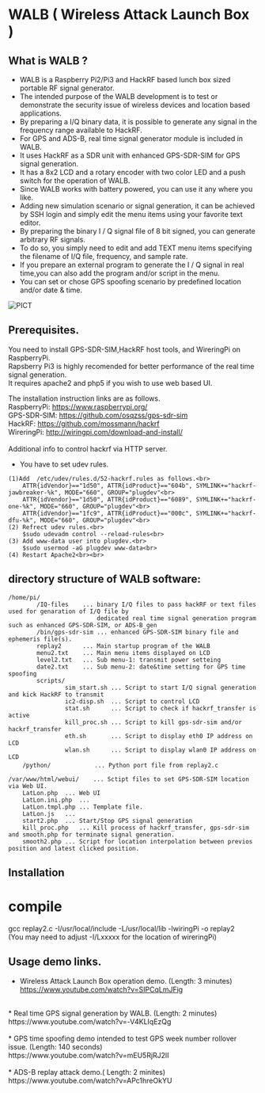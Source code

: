 # WALB ( Wireless Attack Launch Box ) 
## What is WALB ?
* WALB is a Raspberry Pi2/Pi3 and HackRF based lunch box sized portable RF signal generator.
* The intended purpose of the WALB development is to test or demonstrate the security issue of wireless devices and location based applications.
* By preparing a I/Q binary data, it is possible to generate any signal in the frequency range available to HackRF.
* For GPS and ADS-B, real time signal generator module is included in WALB.
* It uses HackRF as a SDR unit with enhanced GPS-SDR-SIM for GPS signal generation.
* It has a 8x2 LCD and a rotary encoder with two color LED and a push switch for the operation of WALB.
* Since WALB works with battery powered, you can use it any where you like.
* Adding new simulation scenario or signal generation, it can be achieved by SSH login and simply edit the menu items using your favorite text editor. 
* By preparing the binary I / Q signal file of 8 bit signed, you can generate arbitrary RF signals.
* To do so, you simply need to edit and add TEXT menu items specifying the filename of I/Q file, frequency, and sample rate.
* If you prepare an external program to generate the I / Q signal in real time,you can also add the program and/or script in the menu. 
* You can set or chose GPS spoofing scenario by predefined location and/or date & time.

![PICT](https://github.com/crecentmoon/WALB/blob/master/images/WALB.png)

## Prerequisites. 
You need to install GPS-SDR-SIM,HackRF host tools, and WireringPi on RaspberryPi.<br>
Rapsberry Pi3 is highly recomended for better performance of the real time signal generation.<br>
It requires apache2 and php5 if you wish to use web based UI.<br>

The installation instruction links are as follows.<br> 
RaspberryPi:
https://www.raspberrypi.org/<br>
GPS-SDR-SIM: 
https://github.com/osqzss/gps-sdr-sim<br>
HackRF:
https://github.com/mossmann/hackrf<br>
WireringPi:
http://wiringpi.com/download-and-install/
<br><br>
Additional info to control hackrf via HTTP server.<br>
* You have to set udev rules.<br>
```
(1)Add  /etc/udev/rules.d/52-hackrf.rules as follows.<br>
	ATTR{idVendor}=="1d50", ATTR{idProduct}=="604b", SYMLINK+="hackrf-jawbreaker-%k", MODE="660", GROUP="plugdev"<br>
	ATTR{idVendor}=="1d50", ATTR{idProduct}=="6089", SYMLINK+="hackrf-one-%k", MODE="660", GROUP="plugdev"<br>
	ATTR{idVendor}=="1fc9", ATTR{idProduct}=="000c", SYMLINK+="hackrf-dfu-%k", MODE="660", GROUP="plugdev"<br>
(2) Refrect udev rules.<br>
	$sudo udevadm control --reload-rules<br>
(3) Add www-data user into plugdev.<br>
	$sudo usermod -aG plugdev www-data<br>
(4) Restart Apache2<br><br>
```

## directory structure of WALB software:<br>
```
/home/pi/
        /IQ-files    ... binary I/Q files to pass hackRF or text files used for genaration of I/Q file by 
                         dedicated real time signal generation program such as enhanced GPS-SDR-SIM, or ADS-B_gen
        /bin/gps-sdr-sim ... enhanced GPS-SDR-SIM binary file and  ephemeris file(s).
        replay2      ... Main startup program of the WALB
        menu2.txt    ... Main menu items displayed on LCD
        level2.txt   ... Sub menu-1: transmit power setteing
        date2.txt    ... Sub menu-2: date&time setting for GPS time spoofing
        scripts/
                sim_start.sh ... Script to start I/Q signal generation and kick HackRF to transmit
                ic2-disp.sh  ... Script to control LCD
                stat.sh      ... Script to check if hackrf_transfer is active
                kill_proc.sh ... Script to kill gps-sdr-sim and/or hackrf_transfer
                eth.sh       ... Script to display eth0 IP address on LCD
                wlan.sh      ... Script to display wlan0 IP address on LCD
	/python/		　　 ... Python port file from replay2.c

/var/www/html/webui/    ... Sctipt files to set GPS-SDR-SIM location via Web UI. 
	LatLon.php	... Web UI
	LatLon.ini.php	...  
	LatLon.tmpl.php	... Template file.
	LatLon.js	... 
	start2.php	... Start/Stop GPS signal generation
	kill_proc.php	... Kill process of hackrf_transfer, gps-sdr-sim and smooth.php for terminate signal generation.
	smooth2.php	... Script for location interpolation between previos position and latest clicked position.
```    
## Installation
# compile
gcc replay2.c -I/usr/local/include -L/usr/local/lib -lwiringPi -o replay2<br>
(You may need to adjust -I/Lxxxxx for the location of wireringPi)<br>

## Usage demo links.<br>
* Wireless Attack Launch Box operation demo. (Length: 3 minutes)<br>
https://www.youtube.com/watch?v=SIPCqLmJFig<br>
<br>
* Real time GPS signal generation by WALB. (Length: 2 minutes)<br>
https://www.youtube.com/watch?v=-V4KLIqEzQg<br>
<br>
* GPS time spoofing demo intended to test GPS week number rollover issue. (Length: 140 seconds)<br>
https://www.youtube.com/watch?v=mEU5RjRJ2lI<br>
<br>
* ADS-B replay attack demo.( Length: 2 minites)<br>
https://www.youtube.com/watch?v=APc1hreOkYU<br>
